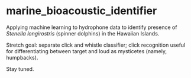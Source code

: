 # marine_bioacoustic_identifier

Applying machine learning to hydrophone data to identify presence of _Stenella longirostris_ (spinner dolphins) in the Hawaiian Islands.  

Stretch goal: separate click and whistle classifier; click recognition useful for differentiating between target and loud as mysticetes (namely, humpbacks).  

Stay tuned.
